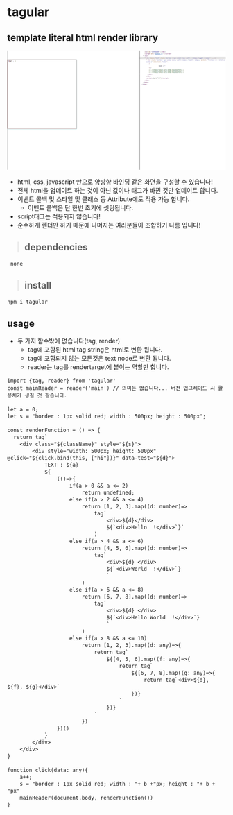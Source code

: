 # tagular
## template literal html render library
![grab-landing-page](https://github.com/lab89/tagular/blob/main/images/main.gif?raw=true) 

- html, css, javascript 만으로 양방향 바인딩 같은 화면을 구성할 수 있습니다!
- 전체 html을 업데이트 하는 것이 아닌 값이나 태그가 바뀐 것만 업데이트 합니다.
- 이벤트 콜백 및 스타일 및 클래스 등 Attribute에도 적용 가능 합니다. 
  - 이벤트 콜백은 단 한번 초기에 셋팅됩니다. 
- script태그는 적용되지 않습니다!
- 순수하게 렌더만 하기 때문에 나머지는 여러분들이 조합하기 나름 입니다!
> ## dependencies
```
 none
```
> ## install
```
npm i tagular
```
   
## usage
- 두 가지 함수밖에 없습니다(tag, render)
  - tag에 포함된 html tag string은 html로 변환 됩니다. 
  - tag에 포함되지 않는 모든것은 text node로 변환 됩니다.
  - reader는 tag를 rendertarget에 붙이는 역할만 합니다.
```
import {tag, reader} from 'tagular'
const mainReader = reader('main') // 의미는 없습니다... 버전 업그레이드 시 활용처가 생길 것 같습니다.

let a = 0;
let s = "border : 1px solid red; width : 500px; height : 500px";

const renderFunction = () => {
  return tag`
    <div class="${className}" style="${s}">
        <div style="width: 500px; height: 500px" @click="${click.bind(this, ["hi"])}" data-test="${d}">
            TEXT : ${a}
            ${
                (()=>{
                    if(a > 0 && a <= 2)
                        return undefined;
                    else if(a > 2 && a <= 4)
                        return [1, 2, 3].map((d: number)=> 
                            tag`
                                <div>${d}</div>
                                ${`<div>Hello  !</div>`}`
                            )    
                    else if(a > 4 && a <= 6)
                        return [4, 5, 6].map((d: number)=> 
                            tag`
                                <div>${d} </div>
                                ${`<div>World  !</div>`}                                
                                `                                
                        )  
                    else if(a > 6 && a <= 8)
                        return [6, 7, 8].map((d: number)=> 
                            tag`
                                <div>${d} </div>
                                ${`<div>Hello World  !</div>`}                                
                                `                                
                        ) 
                    else if(a > 8 && a <= 10)
                        return [1, 2, 3].map((d: any)=>{
                            return tag`                                
                                ${[4, 5, 6].map((f: any)=>{
                                    return tag`                                        
                                        ${[6, 7, 8].map((g: any)=>{
                                            return tag`<div>${d}, ${f}, ${g}</div>`
                                        })}
                                    `
                                })}
                            `
                        })
                })()
            }
        </div>    
    </div>
}

function click(data: any){
    a++;    
    s = "border : 1px solid red; width : "+ b +"px; height : "+ b + "px"
    mainReader(document.body, renderFunction())
}
```
